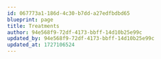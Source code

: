 ```yaml
---
id: 067773a1-186d-4c30-b7dd-a27edfbdbd65
blueprint: page
title: Treatments
author: 94e568f9-72df-4173-bbff-14d10b25e99c
updated_by: 94e568f9-72df-4173-bbff-14d10b25e99c
updated_at: 1727106524
---
```

